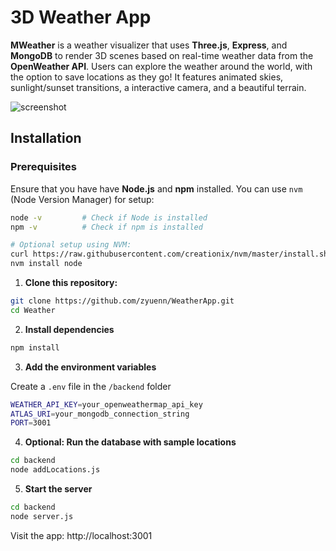 ﻿# 3D Weather App

**MWeather** is a weather visualizer that uses  **Three.js**, **Express**, and **MongoDB** to render 3D scenes based on real-time weather data from the **OpenWeather API**. Users can explore the weather around the world, with the option to save locations as they go! It features animated skies, sunlight/sunset transitions, a interactive camera, and a beautiful terrain.

![screenshot](https://github.com/user-attachments/assets/a99b115b-e8fc-46f4-83a6-fde0ee101d00)


## Installation

### Prerequisites

Ensure that you have have **Node.js** and **npm** installed. You can use `nvm` (Node Version Manager) for setup:

```bash
node -v         # Check if Node is installed
npm -v          # Check if npm is installed

# Optional setup using NVM:
curl https://raw.githubusercontent.com/creationix/nvm/master/install.sh | bash
nvm install node
```

1. **Clone this repository:**

```bash
git clone https://github.com/zyuenn/WeatherApp.git
cd Weather
```

2. **Install dependencies**

```bash
npm install
```

3. **Add the environment variables**

Create a `.env` file in the `/backend` folder

```bash
WEATHER_API_KEY=your_openweathermap_api_key
ATLAS_URI=your_mongodb_connection_string
PORT=3001
```

4. **Optional: Run the database with sample locations**

```bash
cd backend
node addLocations.js
```

5. **Start the server**

```bash
cd backend
node server.js
```
Visit the app: http://localhost:3001
